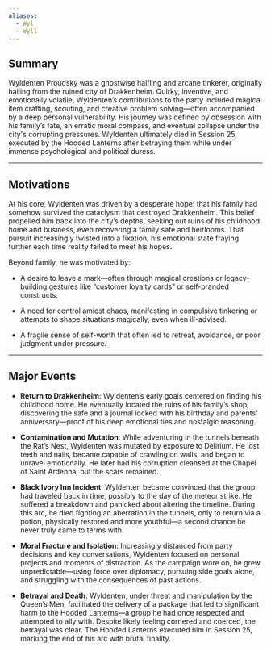 ```yaml
---
aliases:
  - Wyl
  - Wyll
---
```

## **Summary**

Wyldenten Proudsky was a ghostwise halfling and arcane tinkerer, originally hailing from the ruined city of Drakkenheim. Quirky, inventive, and emotionally volatile, Wyldenten’s contributions to the party included magical item crafting, scouting, and creative problem solving—often accompanied by a deep personal vulnerability. His journey was defined by obsession with his family’s fate, an erratic moral compass, and eventual collapse under the city's corrupting pressures. Wyldenten ultimately died in Session 25, executed by the Hooded Lanterns after betraying them while under immense psychological and political duress.

---

## **Motivations**

At his core, Wyldenten was driven by a desperate hope: that his family had somehow survived the cataclysm that destroyed Drakkenheim. This belief propelled him back into the city’s depths, seeking out ruins of his childhood home and business, even recovering a family safe and heirlooms. That pursuit increasingly twisted into a fixation, his emotional state fraying further each time reality failed to meet his hopes.

Beyond family, he was motivated by:

- A desire to leave a mark—often through magical creations or legacy-building gestures like “customer loyalty cards” or self-branded constructs.
    
- A need for control amidst chaos, manifesting in compulsive tinkering or attempts to shape situations magically, even when ill-advised.
    
- A fragile sense of self-worth that often led to retreat, avoidance, or poor judgment under pressure.
    

---

## **Major Events**

- **Return to Drakkenheim**: Wyldenten’s early goals centered on finding his childhood home. He eventually located the ruins of his family’s shop, discovering the safe and a journal locked with his birthday and parents’ anniversary—proof of his deep emotional ties and nostalgic reasoning.
    
- **Contamination and Mutation**: While adventuring in the tunnels beneath the Rat’s Nest, Wyldenten was mutated by exposure to Delirium. He lost teeth and nails, became capable of crawling on walls, and began to unravel emotionally. He later had his corruption cleansed at the Chapel of Saint Ardenna, but the scars remained.
    
- **Black Ivory Inn Incident**: Wyldenten became convinced that the group had traveled back in time, possibly to the day of the meteor strike. He suffered a breakdown and panicked about altering the timeline. During this arc, he died fighting an aberration in the tunnels, only to return via a potion, physically restored and more youthful—a second chance he never truly came to terms with.
    
- **Moral Fracture and Isolation**: Increasingly distanced from party decisions and key conversations, Wyldenten focused on personal projects and moments of distraction. As the campaign wore on, he grew unpredictable—using force over diplomacy, pursuing side goals alone, and struggling with the consequences of past actions.
    
- **Betrayal and Death**: Wyldenten, under threat and manipulation by the Queen’s Men, facilitated the delivery of a package that led to significant harm to the Hooded Lanterns—a group he had once respected and attempted to ally with. Despite likely feeling cornered and coerced, the betrayal was clear. The Hooded Lanterns executed him in Session 25, marking the end of his arc with brutal finality.